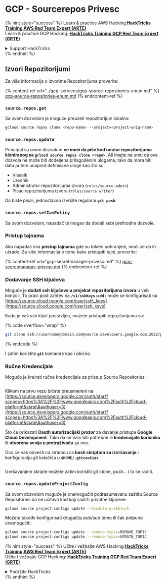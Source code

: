 # GCP - Sourcerepos Privesc

{% hint style="success" %}
Learn & practice AWS Hacking:<img src="../../../.gitbook/assets/image (1) (1) (1) (1).png" alt="" data-size="line">[**HackTricks Training AWS Red Team Expert (ARTE)**](https://training.hacktricks.xyz/courses/arte)<img src="../../../.gitbook/assets/image (1) (1) (1) (1).png" alt="" data-size="line">\
Learn & practice GCP Hacking: <img src="../../../.gitbook/assets/image (2) (1).png" alt="" data-size="line">[**HackTricks Training GCP Red Team Expert (GRTE)**<img src="../../../.gitbook/assets/image (2) (1).png" alt="" data-size="line">](https://training.hacktricks.xyz/courses/grte)

<details>

<summary>Support HackTricks</summary>

* Check the [**subscription plans**](https://github.com/sponsors/carlospolop)!
* **Join the** 💬 [**Discord group**](https://discord.gg/hRep4RUj7f) or the [**telegram group**](https://t.me/peass) or **follow** us on **Twitter** 🐦 [**@hacktricks\_live**](https://twitter.com/hacktricks_live)**.**
* **Share hacking tricks by submitting PRs to the** [**HackTricks**](https://github.com/carlospolop/hacktricks) and [**HackTricks Cloud**](https://github.com/carlospolop/hacktricks-cloud) github repos.

</details>
{% endhint %}

## Izvori Repozitorijumi

Za više informacija o Izvorima Repozitorijuma proverite:

{% content-ref url="../gcp-services/gcp-source-repositories-enum.md" %}
[gcp-source-repositories-enum.md](../gcp-services/gcp-source-repositories-enum.md)
{% endcontent-ref %}

### `source.repos.get`

Sa ovom dozvolom je moguće preuzeti repozitorijum lokalno:
```bash
gcloud source repos clone <repo-name> --project=<project-uniq-name>
```
### `source.repos.update`

Principal sa ovom dozvolom **će moći da piše kod unutar repozitorijuma kloniranog sa `gcloud source repos clone <repo>`**. Ali imajte na umu da ova dozvola ne može biti dodeljena prilagođenim ulogama, tako da mora biti data putem unapred definisane uloge kao što su:

* Vlasnik
* Urednik
* Administrator repozitorijuma izvora (`roles/source.admin`)
* Pisac repozitorijuma izvora (`roles/source.writer`)

Da biste pisali, jednostavno izvršite regularni **`git push`**.

### `source.repos.setIamPolicy`

Sa ovom dozvolom, napadač bi mogao da dodeli sebi prethodne dozvole.

### Pristup tajnama

Ako napadač ima **pristup tajnama** gde su tokeni pohranjeni, moći će da ih ukrade. Za više informacija o tome kako pristupiti tajni, proverite:

{% content-ref url="gcp-secretmanager-privesc.md" %}
[gcp-secretmanager-privesc.md](gcp-secretmanager-privesc.md)
{% endcontent-ref %}

### Dodavanje SSH ključeva

Moguće je **dodati ssh ključeve u projekat repozitorijuma izvora** u veb konzoli. To pravi post zahtev na **`/v1/sshKeys:add`** i može se konfigurisati na [https://source.cloud.google.com/user/ssh\_keys](https://source.cloud.google.com/user/ssh_keys)

Kada je vaš ssh ključ postavljen, možete pristupiti repozitorijumu sa:

{% code overflow="wrap" %}
```bash
git clone ssh://username@domain.com@source.developers.google.com:2022/p/<proj-name>/r/<repo-name>
```
{% endcode %}

I zatim koristite **`git`** komande kao i obično.

### Ručne Kredencijale

Moguće je kreirati ručne kredencijale za pristup Source Repositories:

<figure><img src="../../../.gitbook/assets/image (324).png" alt=""><figcaption></figcaption></figure>

Klikom na prvu vezu bićete preusmereni na [https://source.developers.google.com/auth/start?scopes=https%3A%2F%2Fwww.googleapis.com%2Fauth%2Fcloud-platform\&state\&authuser=3](https://source.developers.google.com/auth/start?scopes=https%3A%2F%2Fwww.googleapis.com%2Fauth%2Fcloud-platform\&state\&authuser=3)

Što će prikazati **Oauth autorizacijski prozor** za davanje pristupa **Google Cloud Development**. Tako da će vam biti potrebne ili **kredencijale korisnika** ili **otvorena sesija u pretraživaču** za ovo.

Ovo će vas odvesti na stranicu sa **bash skriptom za izvršavanje** i konfiguraciju git kolačića u **`$HOME/.gitcookies`**

<figure><img src="../../../.gitbook/assets/image (323).png" alt=""><figcaption></figcaption></figure>

Izvršavanjem skripte možete zatim koristiti git clone, push... i to će raditi.

### `source.repos.updateProjectConfig`

Sa ovom dozvolom moguće je onemogućiti podrazumevanu zaštitu Source Repositories da ne učitava kod koji sadrži privatne ključeve:
```bash
gcloud source project-configs update --disable-pushblock
```
Možete takođe konfigurisati drugačiju pub/sub temu ili čak potpuno onemogućiti:
```bash
gcloud source project-configs update --remove-topic=REMOVE_TOPIC
gcloud source project-configs update --remove-topic=UPDATE_TOPIC
```
{% hint style="success" %}
Učite i vežbajte AWS Hacking:<img src="../../../.gitbook/assets/image (1) (1) (1) (1).png" alt="" data-size="line">[**HackTricks Training AWS Red Team Expert (ARTE)**](https://training.hacktricks.xyz/courses/arte)<img src="../../../.gitbook/assets/image (1) (1) (1) (1).png" alt="" data-size="line">\
Učite i vežbajte GCP Hacking: <img src="../../../.gitbook/assets/image (2) (1).png" alt="" data-size="line">[**HackTricks Training GCP Red Team Expert (GRTE)**<img src="../../../.gitbook/assets/image (2) (1).png" alt="" data-size="line">](https://training.hacktricks.xyz/courses/grte)

<details>

<summary>Podržite HackTricks</summary>

* Proverite [**planove pretplate**](https://github.com/sponsors/carlospolop)!
* **Pridružite se** 💬 [**Discord grupi**](https://discord.gg/hRep4RUj7f) ili [**telegram grupi**](https://t.me/peass) ili **pratite** nas na **Twitteru** 🐦 [**@hacktricks\_live**](https://twitter.com/hacktricks_live)**.**
* **Podelite hakerske trikove slanjem PR-ova na** [**HackTricks**](https://github.com/carlospolop/hacktricks) i [**HackTricks Cloud**](https://github.com/carlospolop/hacktricks-cloud) github repozitorijume.

</details>
{% endhint %}
